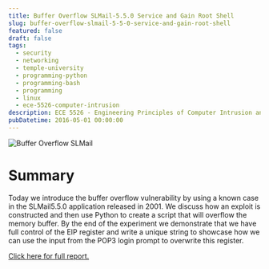 ```yaml
---
title: Buffer Overflow SLMail-5.5.0 Service and Gain Root Shell
slug: buffer-overflow-slmail-5-5-0-service-and-gain-root-shell
featured: false
draft: false
tags:
  - security
  - networking
  - temple-university
  - programming-python
  - programming-bash
  - programming
  - linux
  - ece-5526-computer-intrusion
description: ECE 5526 - Engineering Principles of Computer Intrusion and Detection
pubDatetime: 2016-05-01 00:00:00
---
```


![Buffer Overflow SLMail](@assets/images/5526_engineering_principles_computer_intrusion/bufferoverflow.png)

# Summary

Today we introduce the buffer overflow vulnerability by using a known case
in the SLMail5.5.0 application released in 2001. We discuss how an exploit
is constructed and then use Python to create a script that will overflow
the memory buffer. By the end of the experiment we demonstrate that we
have full control of the EIP register and write a unique string to showcase
how we can use the input from the POP3 login prompt to overwrite this register.

[Click here for full report.](https://github.com/dtrejod/myece5526/blob/master/projects/20160407_slmail_rootshell_bufferoveflow/20160407_trejo_devin_slmail_bufferoverflow.pdf)
